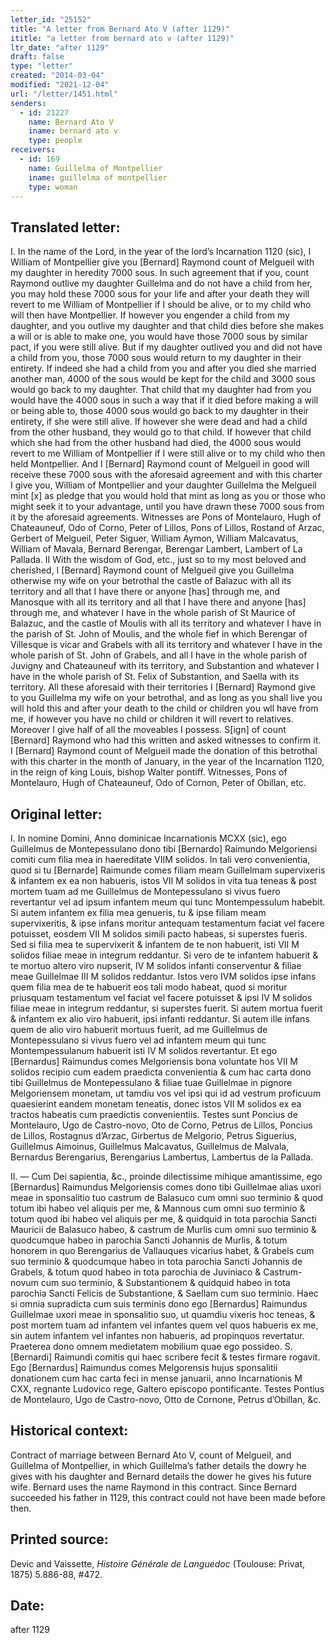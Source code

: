 ```yaml
---
letter_id: "25152"
title: "A letter from Bernard Ato V (after 1129)"
ititle: "a letter from bernard ato v (after 1129)"
ltr_date: "after 1129"
draft: false
type: "letter"
created: "2014-03-04"
modified: "2021-12-04"
url: "/letter/1451.html"
senders:
  - id: 21227
    name: Bernard Ato V
    iname: bernard ato v
    type: people
receivers:
  - id: 169
    name: Guillelma of Montpellier
    iname: guillelma of montpellier
    type: woman
---
```

<h2> Translated letter:</h2>I. In the name of the Lord, in the year of the lord’s Incarnation 1120 (sic), I William of Montpellier give you [Bernard] Raymond count of Melgueil with my daughter in heredity 7000 sous.  In such agreement that if you, count Raymond outlive my daughter Guillelma and do not have a child from her, you may hold these 7000 sous for your life and after your death they will revert to me William of Montpellier if I should be alive, or to my child who will then have Montpellier.  If however you engender a child from my daughter, and you outlive my daughter and that child dies before she makes a will or is able to make one, you would have those 7000 sous by similar pact, if you were still alive.  But if my daughter outlived you and did not have a child from you, those 7000 sous would return to my daughter in their entirety.  If indeed she had a child from you and after you died she married another man, 4000 of the sous would be kept for the child and 3000 sous would go back to my daughter.  That child that my daughter had from you would have the 4000 sous in such a way that if it died before making a will or being able to, those 4000 sous would go back to my daughter in their entirety, if she were still alive.  If however she were dead and had a child from the other husband, they would go to that child.  If however that child which she had from the other husband had died, the 4000 sous would revert to me William of Montpellier if I were still alive or to my child who then held Montpellier.  
And I [Bernard] Raymond count of Melgueil in good will receive these 7000 sous with the aforesaid agreement and with this charter I give you, William of Montpellier and your daughter Guillelma the Melgueil mint [x] as pledge that you would hold that mint as long as you or those who might seek it to your advantage, until you have drawn these 7000 sous from it by the aforesaid agreements.  Witnesses are Pons of Montelauro, Hugh of Chateauneuf, Odo of Corno, Peter of Lillos, Pons of Lillos, Rostand of Arzac, Gerbert of Melgueil, Peter Siguer, William Aymon, William Malcavatus, William of Mavala, Bernard Berengar, Berengar Lambert, Lambert of La Pallada.
II With the wisdom of God, etc., just so to my most beloved and cherished, I [Bernard] Raymond count of Melgueil give you Guillelma otherwise my wife on your betrothal the castle of Balazuc with all its territory and all that I have there or anyone [has] through me, and Manosque with all its territory and all that I have there and anyone [has] through me, and whatever I have in the whole parish of St Maurice of Balazuc, and the castle of Moulis with all its territory and whatever I have in the parish of St. John of Moulis, and the whole fief in which Berengar of Villesque is vicar and Grabels with all its territory and whatever I have in the whole parish of St. John of Grabels, and all I have in the whole parish of Juvigny and Chateauneuf with its territory, and Substantion and whatever I have in the whole parish of St. Felix of Substantion, and Saella with its territory.  All these aforesaid with their territories I [Bernard] Raymond give to you Guillelma my wife on your betrothal, and as long as you shall live you will hold this and after your death to the child or children you wll have from me, if however you have no child or children it will revert to relatives.  Moreover I give half of all the moveables I possess.  S[ign] of count [Bernard] Raymond who had this written and asked witnesses to confirm it.  I [Bernard] Raymond count of Melgueil made the donation of this betrothal with this charter in the month of January, in the year of the Incarnation 1120, in the reign of king Louis, bishop Walter pontiff.  Witnesses, Pons of Montelauro, Hugh of Chateauneuf, Odo of Cornon, Peter of Obillan, etc.


<h2 class="mt-4"> Original letter:</h2>I.  In nomine Domini, Anno dominicae Incarnationis MCXX (sic), ego Guillelmus de Montepessulano dono tibi [Bernardo] Raimundo Melgoriensi comiti cum filia mea in haereditate VIIM solidos.  In tali vero convenientia, quod si tu [Bernarde] Raimunde comes filiam meam Guillelmam supervixeris & infantem ex ea non habueris, istos VII M solidos in vita tua teneas & post mortem tuam ad me Guillelmus de Montepessulano si vivus fuero revertantur vel ad ipsum infantem meum qui tunc Montempessulum habebit. Si autem infantem ex filia mea genueris, tu & ipse filiam meam supervixeritis, & ipse infans moritur antequam testamentum faciat vel facere potuisset, eosdem VII M solidos simili pacto habeas, si superstes fueris. Sed si filia mea te supervixerit & infantem de te non habuerit, isti VII M solidos filiae meae in integrum reddantur. Si vero de te infantem habuerit & te mortuo altero viro nupserit, IV M solidos infanti conserventur & filiae meae Guillelmae III M solidos reddantur. Istos vero IVM solidos ipse infans quem filia mea de te habuerit eos tali modo habeat, quod si moritur priusquam testamentum vel faciat vel facere potuisset  & ipsi IV M solidos filiae meae in integrum reddantur, si superstes fuerit. Si autem mortua fuerit & infantem ex alio viro habuerit, ipsi infanti reddantur. Si autem ille infans quem de alio viro habuerit mortuus fuerit, ad me Guillelmus de Montepessulano si vivus fuero vel ad infantem meum qui tunc Montempessulanum habuerit isti IV M solidos revertantur. Et ego [Bernardus] Raimundus comes Melgoriensis bona voluntate hos VII M solidos recipio cum eadem praedicta convenientia & cum hac carta dono tibi Guillelmus de Montepessulano & filiae tuae Guillelmae in pignore Melgoriensem monetam, ut tamdiu vos vel ipsi qui id ad vestrum proficuum quaesierint eandem monetam teneatis, donec istos VII M solidos ex ea tractos habeatis cum praedictis convenientiis. Testes sunt Poncius de Montelauro, Ugo de Castro-novo, Oto de Corno, Petrus de Lillos, Poncius de Lillos, Rostagnus d’Arzac, Girbertus de Melgorio, Petrus Siguerius, Guillelmus Aimoinus, Guillelmus Malcavatus, Guillelmus de Malvala, Bernardus Berengarius, Berengarius Lambertus, Lambertus de la Pallada.

II. — Cum Dei sapientia, &c., proinde dilectissime mihique amantissime, ego [Bernardus] Raimundus Melgoriensis comes dono tibi Guillelmae alias uxori meae in sponsalitio tuo castrum de Balasuco cum omni suo terminio & quod totum ibi habeo vel aliquis per me, & Mannous cum omni suo terminio & totum quod ibi habeo vel aliquis per me, & quidquid in tota parochia Sancti Mauricii de Balasuco habeo, & castrum de Murlis cum omni suo terminio & quodcumque habeo in parochia Sancti Johannis de Murlis, & totum honorem in quo Berengarius de Vallauques vicarius habet, & Grabels cum suo terminio & quodcumque habeo in tota parochia Sancti Johannis de Grabels, & totum quod habeo in tota parochia de Juviniaco & Castrum-novum cum suo terminio, & Substantionem & quidquid habeo in tota parochia Sancti Felicis de Substantione, & Saellam cum suo terminio. Haec si omnia supradicta cum suis terminis dono ego [Bernardus] Raimundus Guillelmae uxori meae in sponsalitio suo, ut quamdiu vixeris hoc teneas, & post mortem tuam ad infantem vel infantes quem vel quos habueris ex me, sin autem infantem vel infantes non habueris, ad propinquos revertatur. Praeterea dono omnem medietatem mobilium quae ego possideo.  S. [Bernardi] Raimundi comitis qui haec scribere fecit & testes firmare rogavit. Ego [Bernardus] Raimundus comes Melgorensis hujus sponsalitii donationem cum hac carta feci in mense januarii, anno Incarnationis M CXX, regnante Ludovico rege, Galtero episcopo pontificante. Testes Pontius de Montelauro, Ugo de Castro-novo, Otto de Cornone, Petrus d’Obillan, &c.




<h2 class="mt-4"> Historical context:</h2>Contract of marriage between Bernard Ato V, count of Melgueil, and Guillelma of Montpellier, in which Guillelma’s father details the dowry he gives with his daughter and Bernard details the dower he gives his future wife.  Bernard uses the name Raymond in this contract.  Since Bernard succeeded his father in 1129, this contract could not have been made before then.
<h2 class="mt-4"> Printed source:</h2><p>Devic and Vaissette, <em>Histoire <em>Générale&nbsp;</em>de Languedoc</em> (Toulouse: Privat, 1875) 5.886-88, #472.</p><h2 class="mt-4"> Date:</h2>after 1129
